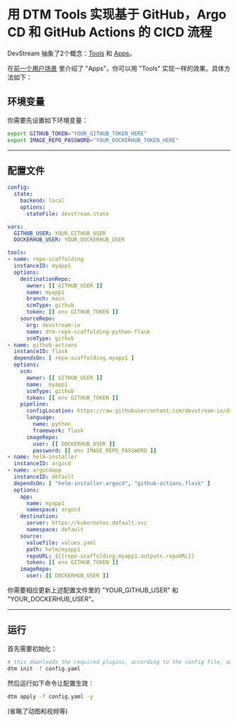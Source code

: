 # 用 DTM Tools 实现基于 GitHub，Argo CD 和 GitHub Actions 的 CICD 流程

DevStream 抽象了2个概念：[Tools](../../core-concepts/tools.md) 和 [Apps](../../core-concepts/apps.md)。

在[前一个用户场景](./2-github-dtm-apps.md) 里介绍了 "Apps"，你可以用 "Tools" 实现一样的效果。具体方法如下：

## 环境变量

你需要先设置如下环境变量：

```bash
export GITHUB_TOKEN="YOUR_GITHUB_TOKEN_HERE"
export IMAGE_REPO_PASSWORD="YOUR_DOCKERHUB_TOKEN_HERE"
```

---

## 配置文件

```yaml
config:
  state:
    backend: local
    options:
      stateFile: devstream.state

vars:
  GITHUB_USER: YOUR_GITHUB_USER
  DOCKERHUB_USER: YOUR_DOCKERHUB_USER

tools:
- name: repo-scaffolding
  instanceID: myapp1
  options:
    destinationRepo:
      owner: [[ GITHUB_USER ]]
      name: myapp1
      branch: main
      scmType: github
      token: [[ env GITHUB_TOKEN ]]
    sourceRepo:
      org: devstream-io
      name: dtm-repo-scaffolding-python-flask
      scmType: github
- name: github-actions
  instanceID: flask
  dependsOn: [ repo-scaffolding.myapp1 ]
  options:
    scm:
      owner: [[ GITHUB_USER ]]
      name:  myapp1
      scmType: github
      token: [[ env GITHUB_TOKEN ]]
    pipeline:
      configLocation: https://raw.githubusercontent.com/devstream-io/dtm-pipeline-templates/main/github-actions/workflows/main.yml
      language:
        name: python
        framework: flask
      imageRepo:
        user: [[ DOCKERHUB_USER ]]
        password: [[ env IMAGE_REPO_PASSWORD ]]
- name: helm-installer
  instanceID: argocd
- name: argocdapp
  instanceID: default
  dependsOn: [ "helm-installer.argocd", "github-actions.flask" ]
  options:
    app:
      name: myapp1
      namespace: argocd
    destination:
      server: https://kubernetes.default.svc
      namespace: default
    source:
      valuefile: values.yaml
      path: helm/myapp1
      repoURL: ${{repo-scaffolding.myapp1.outputs.repoURL}}
      token: [[ env GITHUB_TOKEN ]]
    imageRepo:
      user: [[ DOCKERHUB_USER ]]
```

你需要相应更新上述配置文件里的 "YOUR_GITHUB_USER" 和 "YOUR_DOCKERHUB_USER"。

---

## 运行

首先需要初始化：

```bash
# this downloads the required plugins, according to the config file, automatically.
dtm init -f config.yaml
```

<script id="asciicast-EMzx8lzZq5AJpAMoJY23fh8A3" src="https://asciinema.org/a/EMzx8lzZq5AJpAMoJY23fh8A3.js" async></script>

然后运行如下命令让配置生效：

```bash
dtm apply -f config.yaml -y
```

(省略了动图和视频等)
